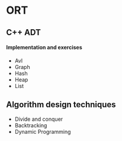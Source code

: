 # ORT
## C++ ADT 
#### Implementation and exercises
<ul>
<li>Avl</li>
<li>Graph</li>
<li>Hash</li>
<li>Heap</li>
<li>List</li>
</ul>  

## Algorithm design techniques 
<ul>
<li>Divide and conquer</li>
<li>Backtracking</li>
<li>Dynamic Programming</li>
</ul>  
